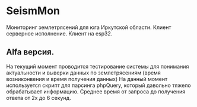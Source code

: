 # SeismMon
Мониторинг землетрясений для юга Иркутской области. Клиент серверное исполнение. Клиент на esp32. 
## Alfa версия.

На текущий момент проводится тестирование системы для понимания актуальности и выверки данных по землетрясениям (время возниконвения и время получения данных)
На данный момент используется скрипт для парсинга phpQuery, который давольно тяжело обрабатывает информацию. 
Среднее время от запроса до получения ответа от 2х до 6 секунд.
